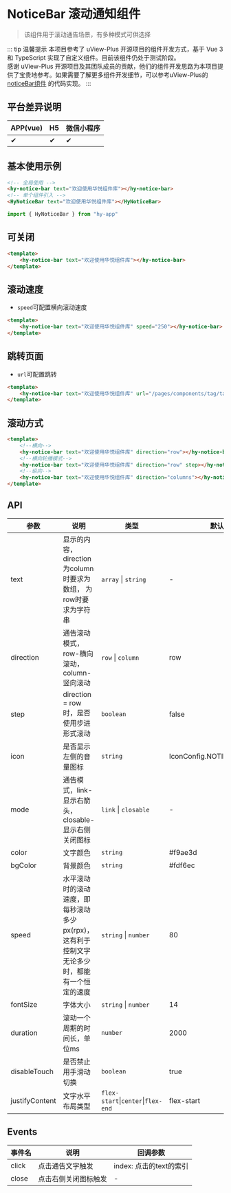 # NoticeBar 滚动通知组件
> 该组件用于滚动通告场景，有多种模式可供选择

::: tip 温馨提示
本项目参考了 uView-Plus 开源项目的组件开发方式，基于 Vue 3 和 TypeScript 实现了自定义组件。目前该组件仍处于测试阶段。<br>
感谢 uView-Plus 开源项目及其团队成员的贡献，他们的组件开发思路为本项目提供了宝贵地参考。如果需要了解更多组件开发细节，可以参考uView-Plus的 [noticeBar组件](https://uiadmin.net/uview-plus/components/noticeBar.html) 的代码实现。
:::

## 平台差异说明

| APP(vue) | H5 | 微信小程序 |
|----------|----|-------|
| ✔        | ✔  | ✔     |

## 基本使用示例

```html
<!-- 全局使用 -->
<hy-notice-bar text="欢迎使用华悦组件库"></hy-notice-bar>
<!-- 单个组件引入 -->
<HyNoticeBar text="欢迎使用华悦组件库"></HyNoticeBar>
```
```ts
import { HyNoticeBar } from "hy-app"
```

## 可关闭
```html
<template>
    <hy-notice-bar text="欢迎使用华悦组件库"></hy-notice-bar>
</template>
```

## 滚动速度
- `speed`可配置横向滚动速度
```html
<template>
    <hy-notice-bar text="欢迎使用华悦组件库" speed="250"></hy-notice-bar>
</template>
```

## 跳转页面
- `url`可配置跳转
```html
<template>
    <hy-notice-bar text="欢迎使用华悦组件库" url="/pages/components/tag/tag"></hy-notice-bar>
</template>
```

## 滚动方式
```html
<template>
    <!--横向-->
    <hy-notice-bar text="欢迎使用华悦组件库" direction="row"></hy-notice-bar>
    <!--横向轮播模式-->
    <hy-notice-bar text="欢迎使用华悦组件库" direction="row" step></hy-notice-bar>
    <!--纵向-->
    <hy-notice-bar text="欢迎使用华悦组件库" direction="columns"></hy-notice-bar>
</template>
```

## API

| 参数             | 说明                                                 | 类型                                 | 默认值                          |
|----------------|----------------------------------------------------|------------------------------------|------------------------------|
| text           | 显示的内容，direction为column时要求为数组， 为row时要求为字符串          | `array` \| `string`                | -                            |
| direction      | 通告滚动模式，row-横向滚动，column-竖向滚动                        | `row` \| `column`                  | row                          |
| step           | direction = row时，是否使用步进形式滚动                        | `boolean`                          | false                        |
| icon           | 是否显示左侧的音量图标                                        | `string`                           | IconConfig.NOTIFICATION_FILL |
| mode           | 通告模式，link-显示右箭头，closable-显示右侧关闭图标                  | `link` \| `closable`               | -                            |
| color          | 文字颜色                                               | `string`                           | #f9ae3d                      |
| bgColor        | 背景颜色                                               | `string`                           | #fdf6ec                      |
| speed          | 水平滚动时的滚动速度，即每秒滚动多少px(rpx)，这有利于控制文字无论多少时，都能有一个恒定的速度 | `string` \| `number`               | 80                           |
| fontSize       | 字体大小                                               | `string` \| `number`               | 14                           |
| duration       | 滚动一个周期的时间长，单位ms                                    | `number`                           | 2000                         |
| disableTouch   | 是否禁止用手滑动切换                                         | `boolean`                          | true                         |
| justifyContent | 文字水平布局类型                                           | `flex-start`\|`center`\|`flex-end` | flex-start                   |

## Events

| 事件名   | 说明         | 回调参数              |
|-------|------------|-------------------|
| click | 点击通告文字触发   | index: 点击的text的索引 |
| close | 点击右侧关闭图标触发 | -                 |